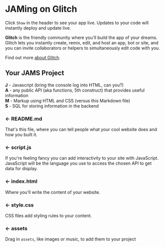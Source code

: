 JAMing on Glitch
=================

Click `Show` in the header to see your app live. Updates to your code will instantly deploy and update live.

**Glitch** is the friendly community where you'll build the app of your dreams. Glitch lets you instantly create, remix, edit, and host an app, bot or site, and you can invite collaborators or helpers to simultaneously edit code with you.

Find out more [about Glitch](https://glitch.com/about).


Your JAMS Project
------------

**J** - Javascript (bring the console log into HTML, can you?)  
**A** - any public API (aka functions, 5th construct) that provides useful information  
**M** - Markup using HTML and CSS  (versus this Markdown file)  
**S** - SQL for storing information in the backend

### ← README.md

That's this file, where you can tell people what your cool website does and how you built it.

### ← script.js
If you're feeling fancy you can add interactivity to your site with JavaScript.
JavaScript will be the language you use to access the chosen API to get data for display. 

### ← index.html

Where you'll write the content of your website. 

### ← style.css

CSS files add styling rules to your content.


### ← assets

Drag in `assets`, like images or music, to add them to your project

